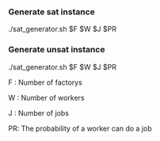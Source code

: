 ### Generate sat instance

./sat_generator.sh $F $W $J $PR

### Generate unsat instance

./sat_generator.sh $F $W $J $PR


F : Number of factorys

W : Number of workers

J : Number of jobs

PR: The probability of a worker can do a job

